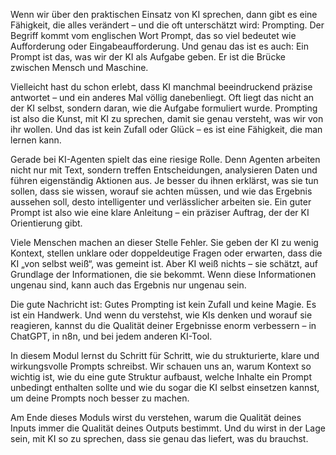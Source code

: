 Wenn wir über den praktischen Einsatz von KI sprechen, dann gibt es eine Fähigkeit, die alles verändert – und die oft unterschätzt wird: Prompting. Der Begriff kommt vom englischen Wort Prompt, das so viel bedeutet wie Aufforderung oder Eingabeaufforderung. Und genau das ist es auch: Ein Prompt ist das, was wir der KI als Aufgabe geben. Er ist die Brücke zwischen Mensch und Maschine.

Vielleicht hast du schon erlebt, dass KI manchmal beeindruckend präzise antwortet – und ein anderes Mal völlig danebenliegt. Oft liegt das nicht an der KI selbst, sondern daran, wie die Aufgabe formuliert wurde. Prompting ist also die Kunst, mit KI zu sprechen, damit sie genau versteht, was wir von ihr wollen. Und das ist kein Zufall oder Glück – es ist eine Fähigkeit, die man lernen kann.

Gerade bei KI-Agenten spielt das eine riesige Rolle. Denn Agenten arbeiten nicht nur mit Text, sondern treffen Entscheidungen, analysieren Daten und führen eigenständig Aktionen aus. Je besser du ihnen erklärst, was sie tun sollen, dass sie wissen, worauf sie achten müssen, und wie das Ergebnis aussehen soll, desto intelligenter und verlässlicher arbeiten sie. Ein guter Prompt ist also wie eine klare Anleitung – ein präziser Auftrag, der der KI Orientierung gibt.

Viele Menschen machen an dieser Stelle Fehler. Sie geben der KI zu wenig Kontext, stellen unklare oder doppeldeutige Fragen oder erwarten, dass die KI „von selbst weiß“, was gemeint ist. Aber KI weiß nichts – sie schätzt, auf Grundlage der Informationen, die sie bekommt. Wenn diese Informationen ungenau sind, kann auch das Ergebnis nur ungenau sein.

Die gute Nachricht ist: Gutes Prompting ist kein Zufall und keine Magie. Es ist ein Handwerk. Und wenn du verstehst, wie KIs denken und worauf sie reagieren, kannst du die Qualität deiner Ergebnisse enorm verbessern – in ChatGPT, in n8n, und bei jedem anderen KI-Tool.

In diesem Modul lernst du Schritt für Schritt, wie du strukturierte, klare und wirkungsvolle Prompts schreibst. Wir schauen uns an, warum Kontext so wichtig ist, wie du eine gute Struktur aufbaust, welche Inhalte ein Prompt unbedingt enthalten sollte und wie du sogar die KI selbst einsetzen kannst, um deine Prompts noch besser zu machen.

Am Ende dieses Moduls wirst du verstehen, warum die Qualität deines Inputs immer die Qualität deines Outputs bestimmt. Und du wirst in der Lage sein, mit KI so zu sprechen, dass sie genau das liefert, was du brauchst.